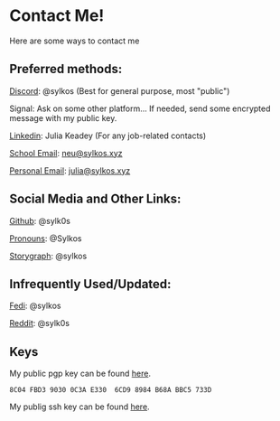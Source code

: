 # Contact Me!

Here are some ways to contact me

## Preferred methods:

[Discord](https://discord.com/users/403610859370446851): @sylkos (Best for general purpose, most "public")

Signal: Ask on some other platform... If needed, send some encrypted message with my public key.

[Linkedin](https://www.linkedin.com/in/jkeadey/): Julia Keadey (For any job-related contacts)

[School Email](mailto:neu@sylkos.xyz): neu@sylkos.xyz

[Personal Email](mailto:julia@sylkos.xyz): julia@sylkos.xyz

## Social Media and Other Links:

[Github](https://github.com/Sylk0s): @sylk0s

[Pronouns](https://en.pronouns.page/@Sylkos): @Sylkos

[Storygraph](https://app.thestorygraph.com/profile/sylkos): @sylkos

## Infrequently Used/Updated:

[Fedi](https://tech.lgbt/@sylkos): @sylkos

[Reddit](https://www.reddit.com/user/sylk0s/): @sylk0s

## Keys

My public pgp key can be found [here](https://sylkos.xyz/pub_gpg.key).

```
8C04 FBD3 9030 0C3A E330  6CD9 8984 B68A BBC5 733D
```

My publig ssh key can be found [here](https://sylkos.xyz/pub_ssh.key).